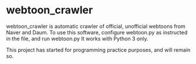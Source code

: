 webtoon_crawler
===============

webtoon_crawler is automatic crawler of official, unofficial webtoons from Naver and Daum.
To use this software, configure webtoon.py as instructed in the file, and run webtoon.py
It works with Python 3 only.

This project has started for programming practice purposes, and will remain so.
